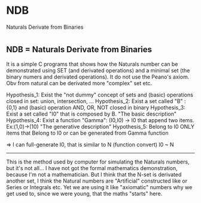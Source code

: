 # NDB
Naturals Derivate from Binaries
#
NDB = Naturals Derivate from Binaries
----------------------------------------
It is a simple C programs that shows how the Naturals number can be demonstrated using SET (and derivated operations) and a minimal set (the binary numers and derivated operations). It do not use the Peano's axiom.
Obv from natural can be derivated more "complex" set etc.

Hypothesis_1: Exist the "not dummy" concept of sets and (basic) operations closed in set: union, intersection, ...
Hypothesis_2: Exist a set called "B" : {0,1} and (basic) operation AND, OR, NOT closed in binary
Hypothesis_3: Exist a set called "I0" that is composed by B. "The basic description"
Hypothesis_4: Exist a function "Gamma": (I0,I0) -> I0 that append two items. Ex:(1,0)->(10) "The generative description"
Hypothesis_5: Belong to I0 ONLY items that Belong to I0 or can be generated from Gamma function

=> I can full-generate I0, that is similar to N (function convert)
I0 ~ N

-----
This is the method used by computer for simulating the Naturals numbers, but it's not all...
I have not got the formal mathematics demonstration, because I'm not a mathematician. But I think that the N-set is derivated another set, I think the Natural numbers are "Artificial" constructed like or Series or Integrals etc. Yet we are using it like "axiomatic" numbers why we get used to, since we were young, that the maths "starts" here.
